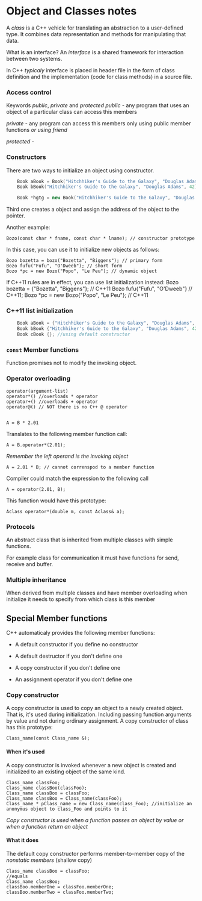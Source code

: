 # Object and Classes notes

A _class_ is a C++ vehicle for translating an abstraction to a user-defined type.
It combines data representation and methods for manipulating that data.

  What is an interface?
  An _interface_ is a shared framework for interaction between two systems.

In C++ _typicaly_ interface is placed in header file in the form of class definition
and the implementation (code for class methods) in a source file.

### Access control

Keywords _public_,  _private_ and _protected_
  _public_ - any program that uses an object of a particular class can access this members

  _private_ - any program can access this members only using public member functions *or using friend*

  _protected_ -

### Constructors

There are two ways to initialize an object using constructor.


```c++
    Book aBook = Book("Hitchhiker's Guide to the Galaxy", "Douglas Adams", 42);
    Book bBook("Hitchhiker's Guide to the Galaxy", "Douglas Adams", 42);

    Book *hgtg = new Book("Hitchhiker's Guide to the Galaxy", "Douglas Adams", 42);
```

Third one creates a object and assign the address of the object to the pointer.

Another example:

    Bozo(const char * fname, const char * lname); // constructor prototype

In this case, you can use it to initialize new objects as follows:

    Bozo bozetta = bozo("Bozetta", "Biggens"); // primary form
    Bozo fufu("Fufu", "O'Dweeb"); // short form
    Bozo *pc = new Bozo("Popo", "Le Peu"); // dynamic object

If C++11 rules are in effect, you can use list initialization instead:
    Bozo bozetta = {"Bozetta", "Biggens"}; // C++11
    Bozo fufu{"Fufu", "O'Dweeb"} // C++11;
    Bozo *pc = new Bozo{"Popo", "Le Peu"}; // C++11

### C++11 list initialization

```c++
    Book aBook = {"Hitchhiker's Guide to the Galaxy", "Douglas Adams", 42};
    Book bBook {"Hitchhiker's Guide to the Galaxy", "Douglas Adams", 42};
    Book cBook {}; //using default constructor
```

### `const` Member functions

Function promises not to modify the invoking object.


### Operator overloading

    operator(argument-list)
    operator*() //overloads * operator
    operator+() //overloads + operator
    operator@() // NOT there is no C++ @ operator


    A = B * 2.01

Translates to the following member function call:

    A = B.operator*(2.01);

_Remember the left operand is the invoking object_

    A = 2.01 * B; // cannot correnspod to a member function

Compiler could match the expression to the following call

    A = operator(2.01, B);

This function would have this prototype:

    Aclass operator*(double m, const Aclass& a);

### Protocols

An abstract class that is inherited from multiple classes with
simple functions.

For example class for communication it must have functions
for send, receive  and buffer.

### Multiple inheritance

When derived from multiple classes and have member overloading
when initialize it needs to specify from which class is
this member

## Special Member functions

C++ automaticaly provides the following member functions:

* A default constructor if you define no constructor

* A default destructor if you don't define one

* A copy constructor if you don't define one

* An assignment operator if you don't define one

### Copy constructor

A copy constructor is used to copy an object to a newly created object. That is, it's used during initialization.
Including passing function arguments by value and not during ordinary assignment. A copy constructor of class
has this prototype:

    Class_name(const Class_name &);

#### When it's used

A copy constructor is invoked whenever a new object is created and initialized to an existing object of the same kind.

    Class_name classFoo;
    Class_name classBoo(classFoo);
    Class_name classBoo = classFoo;
    Class_name classBoo = Class_name(classFoo);
    Class_name * pClass_name = new Class_name(class_Foo); //initialize an anonymus object to class_Foo and points to it

_Copy constructor is used when a function passes an object by value or when a function return an object_

#### What it does

The default copy constructor performs member-to-member copy of the _nonstatic members_ (shallow copy)

    Class_name classBoo = classFoo;
    //equals
    Class_name classBoo;
    classBoo.memberOne = classFoo.memberOne;
    classBoo.memberTwo = classFoo.memberTwo;
